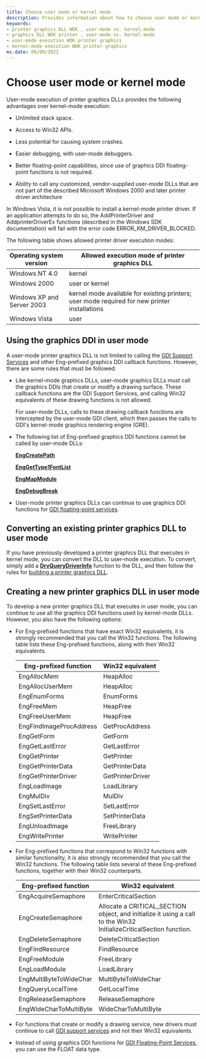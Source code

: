```yaml
---
title: Choose user mode or kernel mode
description: Provides information about how to choose user mode or kernel mode.
keywords:
- printer graphics DLL WDK , user-mode vs. kernel-mode
- graphics DLL WDK printer , user-mode vs. kernel-mode
- user-mode execution WDK printer graphics
- kernel-mode execution WDK printer graphics
ms.date: 09/09/2022
---
```


# Choose user mode or kernel mode

User-mode execution of printer graphics DLLs provides the following advantages over kernel-mode execution:

- Unlimited stack space.

- Access to Win32 APIs.

- Less potential for causing system crashes.

- Easier debugging, with user-mode debuggers.

- Better floating-point capabilities, since use of graphics DDI floating-point functions is not required.

- Ability to call any customized, vendor-supplied user-mode DLLs that are not part of the described Microsoft Windows 2000 and later printer driver architecture

In Windows Vista, it is not possible to install a kernel-mode printer driver. If an application attempts to do so, the AddPrinterDriver and AddprinterDriverEx functions (described in the Windows SDK documentation) will fail with the error code ERROR_KM_DRIVER_BLOCKED.

The following table shows allowed printer driver execution modes:

| Operating system version | Allowed execution mode of printer graphics DLL |
|--|--|
| Windows NT 4.0 | kernel |
| Windows 2000 | user or kernel |
| Windows XP and Server 2003 | kernel mode available for existing printers; user mode required for new printer installations |
| Windows Vista | user |

## Using the graphics DDI in user mode

A user-mode printer graphics DLL is not limited to calling the [GDI Support Services](../display/gdi-support-services.md) and other Eng-prefixed graphics DDI callback functions. However, there are some rules that must be followed:

- Like kernel-mode graphics DLLs, user-mode graphics DLLs must call the graphics DDIs that create or modify a drawing surface. These callback functions are the GDI Support Services, and calling Win32 equivalents of these drawing functions is not allowed.

    For user-mode DLLs, calls to these drawing callback functions are intercepted by the user-mode GDI client, which then passes the calls to GDI's kernel-mode graphics rendering engine (GRE).

- The following list of Eng-prefixed graphics DDI functions cannot be called by user-mode DLLs:

    [**EngCreatePath**](/windows/win32/api/winddi/nf-winddi-engcreatepath)

    [**EngGetType1FontList**](/windows/win32/api/winddi/nf-winddi-enggettype1fontlist)

    [**EngMapModule**](/windows/win32/api/winddi/nf-winddi-engmapmodule)

    [**EngDebugBreak**](/windows/win32/api/winddi/nf-winddi-engdebugbreak)

- User-mode printer graphics DLLs can continue to use graphics DDI functions for [GDI floating-point services](../display/gdi-floating-point-services.md).

## Converting an existing printer graphics DLL to user mode

If you have previously developed a printer graphics DLL that executes in kernel mode, you can convert the DLL to user-mode execution. To convert, simply add a [**DrvQueryDriverInfo**](/windows/win32/api/winddi/nf-winddi-drvquerydriverinfo) function to the DLL, and then follow the rules for [building a printer graphics DLL](building-a-printer-graphics-dll.md).

## Creating a new printer graphics DLL in user mode

To develop a new printer graphics DLL that executes in user mode, you can continue to use all the graphics DDI functions used by kernel-mode DLLs. However, you also have the following options:

- For Eng-prefixed functions that have exact Win32 equivalents, it is strongly recommended that you call the Win32 functions. The following table lists these Eng-prefixed functions, along with their Win32 equivalents.

    | Eng-prefixed function | Win32 equivalent |
    |--|--|
    | EngAllocMem | HeapAlloc |
    | EngAllocUserMem | HeapAlloc |
    | EngEnumForms | EnumForms |
    | EngFreeMem | HeapFree |
    | EngFreeUserMem | HeapFree |
    | EngFindImageProcAddress | GetProcAddress |
    | EngGetForm | GetForm |
    | EngGetLastError | GetLastError |
    | EngGetPrinter | GetPrinter |
    | EngGetPrinterData | GetPrinterData |
    | EngGetPrinterDriver | GetPrinterDriver |
    | EngLoadImage | LoadLibrary |
    | EngMulDiv | MulDiv |
    | EngSetLastError | SetLastError |
    | EngSetPrinterData | SetPrinterData |
    | EngUnloadImage | FreeLibrary |
    | EngWritePrinter | WritePrinter |

- For Eng-prefixed functions that correspond to Win32 functions with similar functionality, it is also strongly recommended that you call the Win32 functions. The following table lists several of these Eng-prefixed functions, together with their Win32 counterparts.

    | Eng-prefixed function | Win32 equivalent |
    |--|--|
    | EngAcquireSemaphore | EnterCriticalSection |
    | EngCreateSemaphore | Allocate a CRITICAL_SECTION object, and initialize it using a call to the Win32 InitializeCriticalSection function. |
    | EngDeleteSemaphore | DeleteCriticalSection |
    | EngFindResource | FindResource |
    | EngFreeModule | FreeLibrary |
    | EngLoadModule | LoadLibrary |
    | EngMultiByteToWideChar | MultiByteToWideChar |
    | EngQueryLocalTime | GetLocalTime |
    | EngReleaseSemaphore | ReleaseSemaphore |
    | EngWideCharToMultiByte | WideCharToMultiByte |

- For functions that create or modify a drawing service, new drivers must continue to call [GDI support services](../display/gdi-support-services.md) and not their Win32 equivalents.

- Instead of using graphics DDI functions for [GDI Floating-Point Services](../display/gdi-floating-point-services.md), you can use the FLOAT data type.
